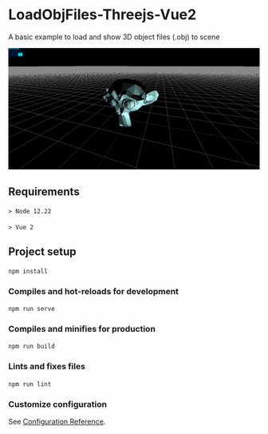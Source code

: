 # LoadObjFiles-Threejs-Vue2

A basic example to load and show 3D object files (.obj) to scene

![Load 3D Object](https://github.com/ncdev2015/LoadObjFiles-Threejs-Vue2/blob/main/src/assets/example.png)

## Requirements

```
> Node 12.22

> Vue 2
```

## Project setup

```
npm install
```

### Compiles and hot-reloads for development

```
npm run serve
```

### Compiles and minifies for production

```
npm run build
```

### Lints and fixes files

```
npm run lint
```

### Customize configuration

See [Configuration Reference](https://cli.vuejs.org/config/).
